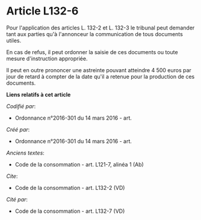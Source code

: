 # Article L132-6

Pour l'application des articles L. 132-2 et L. 132-3 le tribunal peut demander tant aux parties qu'à l'annonceur la
communication de tous documents utiles. 

En cas de refus, il peut ordonner la saisie de ces documents ou toute mesure d'instruction appropriée. 

Il peut en outre prononcer une astreinte pouvant atteindre 4 500 euros par jour de retard à compter de la date qu'il a
retenue pour la production de ces documents.

**Liens relatifs à cet article**

_Codifié par_:

  - Ordonnance n°2016-301 du 14 mars 2016 - art.

_Créé par_:

  - Ordonnance n°2016-301 du 14 mars 2016 - art.

_Anciens textes_:

  - Code de la consommation - art. L121-7, alinéa 1 (Ab)

_Cite_:

  - Code de la consommation - art. L132-2 (VD)

_Cité par_:

  - Code de la consommation - art. L132-7 (VD)
